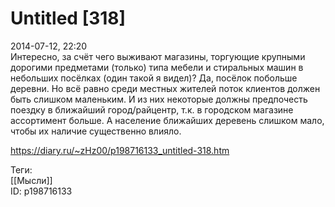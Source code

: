 Untitled [318]
===============

   
 2014-07-12, 22:20   
  Интересно, за счёт чего выживают магазины, торгующие крупными дорогими предметами (только) типа мебели и стиральных машин в небольших посёлках (один такой я видел)? Да, посёлок побольше деревни. Но всё равно среди местных жителей поток клиентов должен быть слишком маленьким. И из них некоторые должны предпочесть поездку в ближайший город/райцентр, т.к. в городском магазине ассортимент больше. А население ближайших деревень слишком мало, чтобы их наличие существенно влияло.   
    
 <https://diary.ru/~zHz00/p198716133_untitled-318.htm>   
   
 Теги:   
 [[Мысли]]   
 ID: p198716133